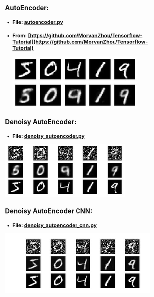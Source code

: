 ## AutoEncoder:
+ ### File: [autoencoder.py](./autoencoder.py)<p>
+ ### From: [https://github.com/MorvanZhou/Tensorflow-Tutorial](https://github.com/MorvanZhou/Tensorflow-Tutorial)<p>
  ![](./Images/autoencoder.jpg)
  
  
## Denoisy AutoEncoder:
+ ### File: [denoisy_autoencoder.py](./denoisy_autoencoder.py)<p>
![](./Images/denoisy_autoencoder.jpg)
  
  
## Denoisy AutoEncoder CNN:
+ ### File: [denoisy_autoencoder_cnn.py](./denoisy_autoencoder_cnn.py)<p>
![](./Images/denoisy_autoencoder_cnn.jpg)

